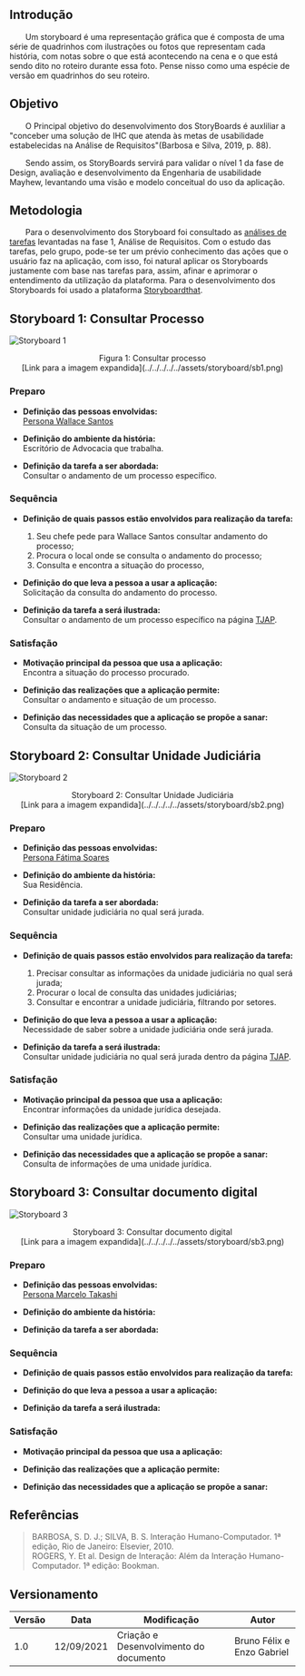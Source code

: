 ## Introdução

&emsp;&emsp;Um storyboard é uma representação gráfica que é composta de uma série de quadrinhos com ilustrações ou fotos que representam cada história, com notas sobre o que está acontecendo na cena e o que está sendo dito no roteiro durante essa foto. Pense nisso como uma espécie de versão em quadrinhos do seu roteiro.

## Objetivo
&emsp;&emsp;O Principal objetivo do desenvolvimento dos StoryBoards é auxliliar a "conceber uma solução de IHC que atenda
às metas de usabilidade estabelecidas na Análise de Requisitos"(Barbosa e Silva, 2019, p. 88).

&emsp;&emsp;Sendo assim, os StoryBoards servirá para validar o nível 1 da fase de Design, avaliação e desenvolvimento da Engenharia de usabilidade Mayhew, levantando uma visão e modelo conceitual do uso da aplicação.

## Metodologia
&emsp;&emsp;Para o desenvolvimento dos Storyboard foi consultado as [análises de tarefas](../../../../analise-de-requisitos/analise_de_tarefas/) levantadas na fase 1, Análise de Requisitos. Com o estudo das tarefas, pelo grupo, pode-se ter um prévio conhecimento das ações que o usuário faz na aplicação, com isso, foi natural aplicar os Storyboards justamente com base nas tarefas para, assim, afinar e aprimorar o entendimento da utilização da plataforma. Para o desenvolvimento dos Storyboards foi usado a plataforma [Storyboardthat](https://www.storyboardthat.com/pt).


## Storyboard 1: Consultar Processo

![Storyboard 1](../../../../../assets/storyboard/sb1.png)
<center>Figura 1: Consultar processo<br>[Link para a imagem expandida](../../../../../assets/storyboard/sb1.png)</center>


### Preparo
 - **Definição das pessoas envolvidas:** <br>
[Persona Wallace Santos](../../../../analise-de-requisitos/personas/#wallace-santos)

 - **Definição do ambiente da história:** <br>
Escritório de Advocacia que trabalha.

 - **Definição da tarefa a ser abordada:** <br>
Consultar o andamento de um processo específico.

### Sequência
 - **Definição de quais passos estão envolvidos para realização da tarefa:** <br>
    1. Seu chefe pede para Wallace Santos consultar andamento do processo;
    2. Procura o local onde se consulta o andamento do processo;
    3. Consulta e encontra a situação do processo,

 - **Definição do que leva a pessoa a usar a aplicação:** <br>
Solicitação da consulta do andamento do processo.

 - **Definição da tarefa a será ilustrada:** <br>
Consultar o andamento de um processo específico na página [TJAP](https://www.tjap.jus.br/portal/).

### Satisfação
 - **Motivação principal da pessoa que usa a aplicação:** <br>
 Encontra a situação do processo procurado.

 - **Definição das realizações que a aplicação permite:** <br>
 Consultar o andamento e situação de um processo.

 - **Definição das necessidades que a aplicação se propõe a sanar:** <br>
 Consulta da situação de um processo.

## Storyboard 2: Consultar Unidade Judiciária

![Storyboard 2](../../../../../assets/storyboard/sb2.png)
<center>Storyboard 2: Consultar Unidade Judiciária<br>[Link para a imagem expandida](../../../../../assets/storyboard/sb2.png)</center>

### Preparo
 - **Definição das pessoas envolvidas:** <br>
  [Persona Fátima Soares](../../../../analise-de-requisitos/personas/#fatima-soares)

 - **Definição do ambiente da história:** <br>
 Sua Residência.

 - **Definição da tarefa a ser abordada:** <br>
 Consultar unidade judiciária no qual será jurada.

### Sequência
 - **Definição de quais passos estão envolvidos para realização da tarefa:** <br>
    1. Precisar consultar as informações da unidade judiciária no qual será jurada;
    2. Procurar o local de consulta das unidades judiciárias;
    3. Consultar e encontrar a unidade judiciária, filtrando por setores.

 - **Definição do que leva a pessoa a usar a aplicação:** <br>
 Necessidade de saber sobre a unidade judiciária onde será jurada.

 - **Definição da tarefa a será ilustrada:** <br>
 Consultar unidade judiciária no qual será jurada dentro da página [TJAP](https://www.tjap.jus.br/portal/).


### Satisfação
 - **Motivação principal da pessoa que usa a aplicação:** <br>
 Encontrar informações da unidade jurídica desejada.

 - **Definição das realizações que a aplicação permite:** <br>
 Consultar uma unidade jurídica.

 - **Definição das necessidades que a aplicação se propõe a sanar:** <br>
Consulta de informações de uma unidade jurídica.

## Storyboard 3: Consultar documento digital

![Storyboard 3](../../../../../assets/storyboard/sb3.png)
<center>Storyboard 3: Consultar documento digital<br>[Link para a imagem expandida](../../../../../assets/storyboard/sb3.png)</center>

### Preparo
 - **Definição das pessoas envolvidas:** <br>
 [Persona Marcelo Takashi](../../../../analise-de-requisitos/personas/#marcelo-takashi)

 - **Definição do ambiente da história:**

 - **Definição da tarefa a ser abordada:**

### Sequência
 - **Definição de quais passos estão envolvidos para realização da tarefa:**

 - **Definição do que leva a pessoa a usar a aplicação:**

 - **Definição da tarefa a será ilustrada:**

### Satisfação
 - **Motivação principal da pessoa que usa a aplicação:**

 - **Definição das realizações que a aplicação permite:**

 - **Definição das necessidades que a aplicação se propõe a sanar:**

## Referências
> BARBOSA, S. D. J.; SILVA, B. S. Interação Humano-Computador. 1ª edição, Rio de Janeiro: Elsevier, 2010.  
> ROGERS, Y. Et al. Design de Interação: Além da Interação Humano-Computador. 1ª edição: Bookman.

## Versionamento

| Versão | Data | Modificação | Autor |
|--|--|--|--|
| 1.0 | 12/09/2021 | Criação e Desenvolvimento do documento | Bruno Félix e Enzo Gabriel |